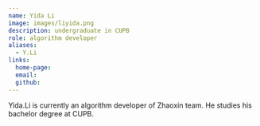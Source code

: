 ```yaml
---
name: Yida Li
image: images/liyida.png
description: undergraduate in CUPB
role: algorithm developer
aliases:
  - Y.Li
links:
  home-page: 
  email: 
  github: 
---
```


Yida.Li is currently an algorithm developer of Zhaoxin team.
He studies his bachelor degree at CUPB.
